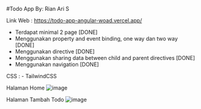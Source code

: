 #Todo App
By: Rian Ari S

Link Web : https://todo-app-angular-woad.vercel.app/ 

- Terdapat minimal 2 page [DONE]
- Menggunakan property and event binding, one way dan two way [DONE]
- Menggunakan directive [DONE]
- Menggunakan sharing data between child and parent directives [DONE]
- Menggunakan navigation [DONE]

CSS : - TailwindCSS

Halaman Home
![image](https://user-images.githubusercontent.com/55070460/201472480-27f16058-ef0f-44a8-94cd-59c88e8dc09f.png)


Halaman Tambah Todo
![image](https://user-images.githubusercontent.com/55070460/201472500-b5c4e26c-4382-47a2-8e92-19438732cad9.png)
